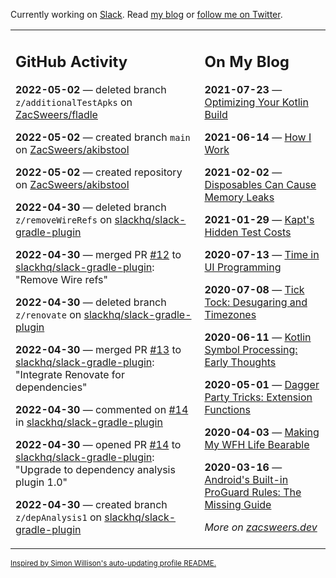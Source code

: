 Currently working on [Slack](https://slack.com/). Read [my blog](https://zacsweers.dev/) or [follow me on Twitter](https://twitter.com/ZacSweers).

<table><tr><td valign="top" width="60%">

## GitHub Activity
<!-- githubActivity starts -->
**2022-05-02** — deleted branch `z/additionalTestApks` on [ZacSweers/fladle](https://github.com/ZacSweers/fladle)

**2022-05-02** — created branch `main` on [ZacSweers/akibstool](https://github.com/ZacSweers/akibstool)

**2022-05-02** — created repository on [ZacSweers/akibstool](https://github.com/ZacSweers/akibstool)

**2022-04-30** — deleted branch `z/removeWireRefs` on [slackhq/slack-gradle-plugin](https://github.com/slackhq/slack-gradle-plugin)

**2022-04-30** — merged PR [#12](https://github.com/slackhq/slack-gradle-plugin/pull/12) to [slackhq/slack-gradle-plugin](https://github.com/slackhq/slack-gradle-plugin): "Remove Wire refs"

**2022-04-30** — deleted branch `z/renovate` on [slackhq/slack-gradle-plugin](https://github.com/slackhq/slack-gradle-plugin)

**2022-04-30** — merged PR [#13](https://github.com/slackhq/slack-gradle-plugin/pull/13) to [slackhq/slack-gradle-plugin](https://github.com/slackhq/slack-gradle-plugin): "Integrate Renovate for dependencies"

**2022-04-30** — commented on [#14](https://github.com/slackhq/slack-gradle-plugin/pull/14#issuecomment-1114003515) in [slackhq/slack-gradle-plugin](https://github.com/slackhq/slack-gradle-plugin)

**2022-04-30** — opened PR [#14](https://github.com/slackhq/slack-gradle-plugin/pull/14) to [slackhq/slack-gradle-plugin](https://github.com/slackhq/slack-gradle-plugin): "Upgrade to dependency analysis plugin 1.0"

**2022-04-30** — created branch `z/depAnalysis1` on [slackhq/slack-gradle-plugin](https://github.com/slackhq/slack-gradle-plugin)
<!-- githubActivity ends -->
</td><td valign="top" width="40%">

## On My Blog
<!-- blog starts -->
**2021-07-23** — [Optimizing Your Kotlin Build](https://www.zacsweers.dev/optimizing-your-kotlin-build/)

**2021-06-14** — [How I Work](https://www.zacsweers.dev/how-i-work/)

**2021-02-02** — [Disposables Can Cause Memory Leaks](https://www.zacsweers.dev/disposables-can-cause-memory-leaks/)

**2021-01-29** — [Kapt's Hidden Test Costs](https://www.zacsweers.dev/kapts-hidden-test-costs/)

**2020-07-13** — [Time in UI Programming](https://www.zacsweers.dev/time-in-ui/)

**2020-07-08** — [Tick Tock: Desugaring and Timezones](https://www.zacsweers.dev/ticktock-desugaring-timezones/)

**2020-06-11** — [Kotlin Symbol Processing: Early Thoughts](https://www.zacsweers.dev/kotlin-symbol-processor-early-thoughts/)

**2020-05-01** — [Dagger Party Tricks: Extension Functions](https://www.zacsweers.dev/dagger-party-tricks-extension-functions/)

**2020-04-03** — [Making My WFH Life Bearable](https://www.zacsweers.dev/making-wfh-life-bearable/)

**2020-03-16** — [Android's Built-in ProGuard Rules: The Missing Guide](https://www.zacsweers.dev/android-proguard-rules/)
<!-- blog ends -->
_More on [zacsweers.dev](https://zacsweers.dev/)_
</td></tr></table>

<sub><a href="https://simonwillison.net/2020/Jul/10/self-updating-profile-readme/">Inspired by Simon Willison's auto-updating profile README.</a></sub>